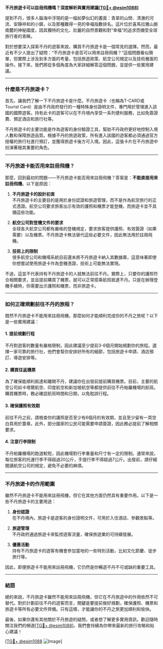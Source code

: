 **不丹旅遊卡可以註冊飛機嗎？深度解析與實用建議[[TG💪+ @esim1088](https://t.me/s/esim1088)]**

提到不丹，很多人腦海中浮現的是一幅如夢似幻的畫面：青翠的山巒、清澈的河流、安靜祥和的小鎮，以及那種難得一見的幸福指數排名。這片位於喜馬拉雅山脈南麓的神秘國度，因其獨特的文化、壯麗的自然景觀和對“幸福”的追求而備受全球旅行者的青睞。

對於想要深入探索不丹的遊客來說，購買不丹旅遊卡是一個常見的選擇。然而，最近有不少人提出了疑問：“不丹旅遊卡是否可以用來註冊飛機？”這個問題看似簡單，但實際上涉及到多方面的考量，包括旅遊政策、航空公司規定以及技術層面的操作。接下來，我們將從多個角度為大家詳細解答這個問題，並提供一些實用建議。

---

### **什麼是不丹旅遊卡？**

首先，讓我們了解一下不丹旅遊卡是什麼。不丹旅遊卡（也稱為T-CARD或Tourist Card）是由不丹政府發行的一種特殊身份證明文件，專門用於管理進入該國的國際遊客。持有此卡的遊客可以在不丹境內享受一系列便利服務，比如免簽證費、預定酒店和旅行社等。

不丹旅遊卡的主要功能是作為遊客的身份驗證工具，幫助不丹政府更好地控制入境人數和保障旅遊品質。根據不丹的旅遊政策，所有進入該國的遊客都必須通過官方授權的旅行社進行預訂，並獲得旅遊卡後方可入境。因此，這張卡片在不丹旅遊中扮演著極其重要的角色。

---

### **不丹旅遊卡能否用來註冊飛機？**

那麼，回到最初的問題——不丹旅遊卡能否用來註冊飛機？答案是：**不能直接用來註冊飛機**。以下是原因：

1. **不丹旅遊卡的設計初衷**  
   不丹旅遊卡的主要目的是用於身份認證和旅遊管理，而不是作為航空旅行的正式憑證。航空公司要求旅客出示有效的護照和機票才能登機，而旅遊卡並不具備這些功能。

2. **航空公司對登機文件的要求**  
   全球各大航空公司都有嚴格的登機規定，要求旅客提供護照、有效簽證（如果需要）以及機票。不丹旅遊卡無法替代這些必要文件，因此無法用於註冊飛機。

3. **技術上的限制**  
   很多航空公司和機場系統目前還未將不丹旅遊卡納入其數據庫，這意味著即使你想嘗試使用旅遊卡作為登機憑證，技術上可能無法實現。

不過，這並不代表持有不丹旅遊卡的人就無法前往不丹。實際上，只要你的護照符合相關要求，並且提前購買了機票，就可以正常搭乘航班抵達不丹。只是在辦理登機手續時，你需要出示護照和機票，而非旅遊卡。

---

### **如何正確規劃前往不丹的旅程？**

既然不丹旅遊卡不能用來註冊飛機，那麼如何才能順利完成你的不丹之旅呢？以下是一些實用建議：

#### **1. 提前規劃行程**
不丹對遊客的數量有嚴格限制，因此建議至少提前3-6個月開始規劃你的旅程。選擇一家可靠的旅行社，他們會幫你安排好所有的細節，包括旅遊卡申請、酒店預訂、導遊安排等。

#### **2. 購買往返機票**
為了確保能順利抵達和離開不丹，建議你在出發前提前購買機票。目前，主要的航空公司如卡塔爾航空、印度航空和新加坡航空等都提供前往不丹帕羅機場的航班。購買機票時，務必確認航班時間和日期，以免耽誤行程。

#### **3. 確保護照有效期**
前往不丹之前，請檢查你的護照是否至少有6個月的有效期，並且至少留有一頁空白頁用於蓋章。此外，部分國家的公民可能需要申請簽證，因此務必提前了解相關要求。

#### **4. 注意行李限制**
不丹帕羅機場的跑道較短，因此機場對行李重量和尺寸有一定的限制。通常來說，每位旅客的托運行李不得超過20公斤，手提行李不得超過7公斤。出發前，請仔細閱讀航空公司的規定，避免不必要的麻煩。

---

### **不丹旅遊卡的作用範圍**

雖然不丹旅遊卡不能用來註冊飛機，但它在其他方面仍然具有重要作用。以下是一些不丹旅遊卡的主要用途：

1. **身份認證**  
   在不丹境內，旅遊卡是遊客的身份證明文件，可用於入住酒店、參觀景點等。

2. **旅遊管理**  
   不丹政府通過旅遊卡來監控遊客流量，確保旅遊業的可持續發展。

3. **優惠活動**  
   持有不丹旅遊卡的遊客有機會參加當地的一些特別活動，比如文化節慶、徒步旅行等。

因此，即便旅遊卡不能用來註冊飛機，它仍然是你暢遊不丹不可或缺的重要工具。

---

### **結語**

總的來說，不丹旅遊卡雖然不能用來註冊飛機，但它在不丹旅遊中的作用依然不可替代。對於計劃前往不丹的遊客而言，關鍵是要提前做好規劃，確保護照、機票和旅遊卡等所有必要文件齊備。只有這樣，才能讓你的不丹之旅更加順利和愉快。

最後，如果你還有其他關於不丹旅遊的疑問，或者想了解更多實用資訊，歡迎隨時關注我們的頻道[[TG💪+ @esim1088](https://t.me/s/esim1088)]。我們會持續為你帶來最新的旅行攻略和貼心建議！

[[TG💪+ @esim1088](https://t.me/s/esim1088) ![Image](https://i.postimg.cc/4NQfJmqS/Snipaste-2025-05-13-00-14-12.png)]